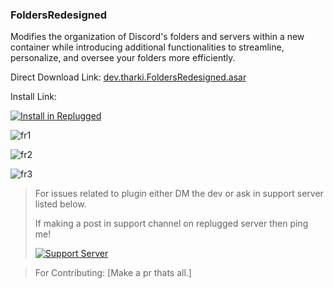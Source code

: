 ### FoldersRedesigned

Modifies the organization of Discord's folders and servers within a new container while introducing additional functionalities to streamline, personalize, and oversee your folders more efficiently.

Direct Download Link: [dev.tharki.FoldersRedesigned.asar](https://github.com/YofukashiNo/FoldersRedesigned/releases/latest/download/dev.tharki.FoldersRedesigned.asar)

Install Link:

[![Install in Replugged](https://img.shields.io/badge/-Install%20in%20Replugged-blue?style=for-the-badge&logo=none)](https://replugged.dev/install?identifier=dev.tharki.FoldersRedesigned)

![fr1](https://i.imgur.com/myFoCat.jpg)

![fr2](https://i.imgur.com/NU1zFFJ.jpg)

![fr3](https://i.imgur.com/k66PzHi.jpg)

> For issues related to plugin either DM the dev or ask in support server listed below.
>
>If making a post in support channel on replugged server then ping me!
>
> [![Support Server](https://discordapp.com/api/guilds/919649417005506600/widget.png?style=banner3)](https://discord.gg/SgKSKyh9gY)

> For Contributing: [Make a pr thats all.]

